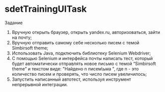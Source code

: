 # sdetTrainingUITask

Задание
1. Вручную открыть браузер, открыть yandex.ru, авторизоваться, зайти на почту;
2. Вручную отправить самому себе несколько писем с темой Simbirsoft theme;
3. Использовать Java, подключить библиотеку Selenium Webdriver;
4. С помощью Selenium и интерфейса почты написать тест, который будет автоматически отправлять новое письмо с темой “Simbirsoft theme” и текстом виде: "Найдено n писем\ьма ", где n - это количество писем и проверять, что число писем увеличилось;
5. Запустить написанный автотест, используя инструмент непрерывной интеграции.
